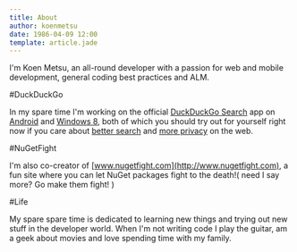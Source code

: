 ```yaml
---
title: About
author: koenmetsu
date: 1986-04-09 12:00
template: article.jade
---
```

I'm Koen Metsu, an all-round developer with a passion for web and mobile development, general coding best practices and ALM. 

#DuckDuckGo

In my spare time I'm working on the official [DuckDuckGo Search](http://duckduckgo.com/about) app on [Android](https://play.google.com/store/apps/details?id=com.duckduckgo.mobile.android&feature=nav_result#?t=W251bGwsMSwxLDMsImNvbS5kdWNrZHVja2dvLm1vYmlsZS5hbmRyb2lkIl0.) and [Windows 8](http://apps.microsoft.com/windows/app/duckduckgo/d526ba1b-a065-4cb9-a6c6-bf30f6123e2b), both of which you should try out for yourself right now if you care about [better search](http://dontbubble.us/) and [more privacy](http://donttrack.us/) on the web. 

#NuGetFight

I'm also co-creator of [www.nugetfight.com](http://www.nugetfight.com), a fun site where you can let NuGet packages fight to the death!( need I say more? Go make them fight! )

#Life

My spare spare time is dedicated to learning new things and trying out new stuff in the developer world. When I'm not writing code I play the guitar, am a geek about movies and love spending time with my family.
